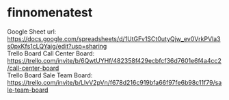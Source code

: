 # finnomenatest
Google Sheet url: https://docs.google.com/spreadsheets/d/1UtGFv1SCt0utyQjw_ev0VrkPVla3s0pxKfs1cLQYajg/edit?usp=sharing <br/>
Trello Board Call Center Board: https://trello.com/invite/b/6QwtUYHf/482358f429ecbfcf36d7601e6f4a4cc2/call-center-board <br/>
Trello Board Sale Team Board: https://trello.com/invite/b/LlvV2pVn/f678d216c919bfa66f97fe6b98c11f79/sale-team-board
